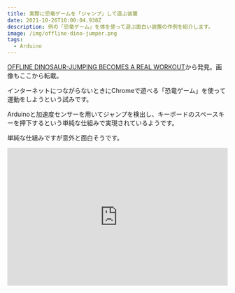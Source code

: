 ```yaml
---
title: 実際に恐竜ゲームを「ジャンプ」して遊ぶ装置
date: 2021-10-26T10:00:04.938Z
description: 例の「恐竜ゲーム」を体を使って遊ぶ面白い装置の作例を紹介します。
image: /img/offline-dino-jumper.png
tags:
  - Arduino
---
```

[OFFLINE DINOSAUR-JUMPING BECOMES A REAL WORKOUT](https://hackaday.com/2020/04/06/offline-dinosaur-jumping-becomes-a-real-workout/)から発見。画像もここから転載。

インターネットにつながらないときにChromeで遊べる「恐竜ゲーム」を使って運動をしようという試みです。

Arduinoと加速度センサーを用いてジャンプを検出し、キーボードのスペースキーを押下するという単純な仕組みで実現されているようです。

単純な仕組みですが意外と面白そうです。

<iframe width="100%" height="315" src="https://www.youtube.com/embed/Jtt03-zsEIM" title="YouTube video player" frameborder="0" allow="accelerometer; autoplay; clipboard-write; encrypted-media; gyroscope; picture-in-picture" allowfullscreen></iframe>

